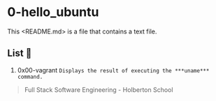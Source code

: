 # 0-hello_ubuntu

This <README.md> is a file that contains a text file.

## List :page_facing_up:

1. 0x00-vagrant ```Displays the result of executing the ***uname*** command.```

> Full Stack Software Engineering - Holberton School